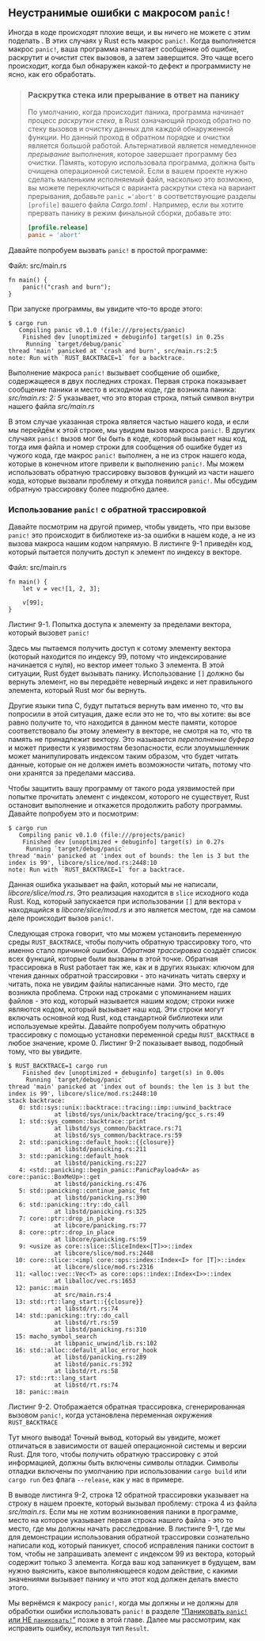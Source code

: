 ## Неустранимые ошибки с макросом `panic!`

Иногда в коде происходят плохие вещи, и вы ничего не можете с этим поделать . В этих случаях у Rust есть макрос `panic!`. Когда выполняется макрос `panic!`, ваша программа напечатает сообщение об ошибке, раскрутит и очистит стек вызовов, а затем завершится. Это чаще всего происходит, когда был обнаружен какой-то дефект и программисту не ясно, как его обработать.

> ### Раскрутка стека или прерывание в ответ на панику
> По умолчанию, когда происходит паника, программа начинает процесс *раскрутки стека*, в Rust означающий проход обратно по стеку вызовов и очистку данных для каждой обнаруженной функции. Но данный проход в обратном порядке и очистки является большой работой. Альтернативой является немедленное *прерывание* выполнения, которое завершает программу без очистки. Память, которую использовала программа, должна быть очищена операционной системой. Если в вашем проекте нужно сделать маленьким исполняемый файл, насколько это возможно, вы можете переключиться с варианта раскрутки стека на вариант прерывания, добавьте `panic ='abort'` в соответствующие разделы `[profile]` вашего файла *Cargo.toml* . Например, если вы хотите прервать панику в режим финальной сборки, добавьте это:
> ```toml
> [profile.release]
> panic = 'abort'
> ```

Давайте попробуем вызвать `panic!` в простой программе:

<span class="filename">Файл: src/main.rs</span>

```rust,should_panic,panics
fn main() {
    panic!("crash and burn");
}
```

При запуске программы, вы увидите что-то вроде этого:

```text
$ cargo run
   Compiling panic v0.1.0 (file:///projects/panic)
    Finished dev [unoptimized + debuginfo] target(s) in 0.25s
     Running `target/debug/panic`
thread 'main' panicked at 'crash and burn', src/main.rs:2:5
note: Run with `RUST_BACKTRACE=1` for a backtrace.
```

Выполнение макроса `panic!` вызывает сообщение об ошибке, содержащееся в двух последних строках. Первая строка показывает сообщение паники и место в исходном коде, где возникла паника: *src/main.rs: 2: 5* указывает, что это вторая строка, пятый символ внутри нашего файла *src/main.rs*

В этом случае указанная строка является частью нашего кода, и если мы перейдём к этой строке, мы увидим  вызов макроса `panic!`. В других случаях `panic!` вызов мог бы быть в коде, который вызывает наш код, тогда имя файла и номер строки для сообщения об ошибке будет из чужого кода, где макрос `panic!` выполнен, а не из строк нашего кода, которые в конечном итоге привели к выполнению `panic!`. Мы можем использовать обратную трассировку вызовов функций из части нашего кода, которые вызвали проблему и откуда появился `panic!`. Мы обсудим обратную трассировку более подробно далее.

### Использование `panic!` с обратной трассировкой

Давайте посмотрим на другой пример, чтобы увидеть, что при вызове `panic!` это происходит в библиотеке из-за ошибки в нашем коде, а не из вызова макроса нашим кодом напрямую. В листинге 9-1 приведён код, который пытается получить доступ к элемент по индексу в векторе.

<span class="filename">Файл: src/main.rs</span>

```rust,should_panic,panics
fn main() {
    let v = vec![1, 2, 3];

    v[99];
}
```

<span class="caption">Листинг 9-1. Попытка доступа к элементу за пределами вектора, который вызовет <code>panic!</code></span>

Здесь мы пытаемся получить доступ к сотому элементу вектора (который находится по индексу 99, потому что индексирование начинается с нуля), но вектор имеет только 3 элемента. В этой ситуации, Rust будет вызывать панику. Использование `[]` должно бы вернуть элемент, но вы передаёте неверный индекс и нет правильного элемента, который Rust мог бы вернуть.

Другие языки типа C, будут пытаться вернуть вам именно то, что вы попросили в этой ситуация, даже если это не то, что вы хотите: вы все равно получите то, что находится в данном месте памяти, которое соответствовало бы этому элементу в векторе, не смотря на то, что тв память не принадлежит вектору. Это называется *переполнение буфера* и может привести к уязвимостям безопасности, если злоумышленник может манипулировать индексом таким образом, что будет читать данные, которые он не должен иметь возможности читать, потому что они хранятся за пределами массива.

Чтобы защитить вашу программу от такого рода уязвимостей при попытке прочитать элемент с индексом, которого не существует, Rust остановит выполнение и откажется продолжить работу программы. Давайте попробуем это и посмотрим:

```text
$ cargo run
   Compiling panic v0.1.0 (file:///projects/panic)
    Finished dev [unoptimized + debuginfo] target(s) in 0.27s
     Running `target/debug/panic`
thread 'main' panicked at 'index out of bounds: the len is 3 but the index is 99', libcore/slice/mod.rs:2448:10
note: Run with `RUST_BACKTRACE=1` for a backtrace.
```

Данная ошибка указывает на файл, который мы не написали, *libcore/slice/mod.rs*. Это реализация находится в `slice` исходного кода Rust. Код, который запускается при использовании `[]` для вектора `v` находящийся в *libcore/slice/mod.rs* и это является местом, где на самом деле происходит вызов `panic!`.

Следующая строка говорит, что мы можем установить переменную среды `RUST_BACKTRACE`, чтобы получить обратную трассировку того, что именно стало причиной ошибки. *Обратная трассировка* создаёт список всех функций, которые были вызваны в этой точке. Обратная трассировка в Rust работает так же, как и в других языках: ключом для чтения данных обратной трассировки - это начинать читать сверху и читать, пока не увидим файлы написанные нами. Это место, где возникла проблема. Строки над строками с упоминанием наших файлов - это код, который называется нашим кодом; строки ниже являются кодом, который вызывает наш код. Эти строки могут включать основной код Rust, код стандартной библиотеки или используемые крейты. Давайте попробуем получить обратную трассировку с помощью установки переменной среды `RUST_BACKTRACE` в любое значение, кроме 0. Листинг 9-2 показывает вывод, подобный тому, что вы увидите.

```text
$ RUST_BACKTRACE=1 cargo run
    Finished dev [unoptimized + debuginfo] target(s) in 0.00s
     Running `target/debug/panic`
thread 'main' panicked at 'index out of bounds: the len is 3 but the index is 99', libcore/slice/mod.rs:2448:10
stack backtrace:
   0: std::sys::unix::backtrace::tracing::imp::unwind_backtrace
             at libstd/sys/unix/backtrace/tracing/gcc_s.rs:49
   1: std::sys_common::backtrace::print
             at libstd/sys_common/backtrace.rs:71
             at libstd/sys_common/backtrace.rs:59
   2: std::panicking::default_hook::{{closure}}
             at libstd/panicking.rs:211
   3: std::panicking::default_hook
             at libstd/panicking.rs:227
   4: <std::panicking::begin_panic::PanicPayload<A> as core::panic::BoxMeUp>::get
             at libstd/panicking.rs:476
   5: std::panicking::continue_panic_fmt
             at libstd/panicking.rs:390
   6: std::panicking::try::do_call
             at libstd/panicking.rs:325
   7: core::ptr::drop_in_place
             at libcore/panicking.rs:77
   8: core::ptr::drop_in_place
             at libcore/panicking.rs:59
   9: <usize as core::slice::SliceIndex<[T]>>::index
             at libcore/slice/mod.rs:2448
  10: core::slice::<impl core::ops::index::Index<I> for [T]>::index
             at libcore/slice/mod.rs:2316
  11: <alloc::vec::Vec<T> as core::ops::index::Index<I>>::index
             at liballoc/vec.rs:1653
  12: panic::main
             at src/main.rs:4
  13: std::rt::lang_start::{{closure}}
             at libstd/rt.rs:74
  14: std::panicking::try::do_call
             at libstd/rt.rs:59
             at libstd/panicking.rs:310
  15: macho_symbol_search
             at libpanic_unwind/lib.rs:102
  16: std::alloc::default_alloc_error_hook
             at libstd/panicking.rs:289
             at libstd/panic.rs:392
             at libstd/rt.rs:58
  17: std::rt::lang_start
             at libstd/rt.rs:74
  18: panic::main
```

<span class="caption">Листинг 9-2. Отображается обратная трассировка, сгенерированная вызовом <code>panic!</code>, когда установлена переменная окружения <code>RUST_BACKTRACE</code></span>

Тут много вывода! Точный вывод, который вы увидите, может отличаться в зависимости от вашей операционной системы и версии Rust. Для того, чтобы получить обратную трассировку с этой информацией, должны быть включены символы отладки. Символы отладки включены по умолчанию при использовании `cargo build` или `cargo run` без флага `--release`, как у нас в примере.

В выводе листинга 9-2, строка 12 обратной трассировки указывает на строку в нашем проекте, который вызывал проблему: строка 4 из файла *src/main.rs.* Если мы не хотим возникновения паники в программе, место на которое указывает первая строка нашего файла - это то место, где мы должны начать расследование. В листинге 9-1, где мы для демонстрации использования обратной трассировки сознательно написали код, который паникует, способ исправления паники состоит в том, чтобы не запрашивать элемент с индексом 99 из вектора, который содержит только 3 элемента. Когда ваш код запаникует в будущем, вам нужно выяснить, какое выполняющееся кодом действие, с какими значениями вызывает панику и что этот код должен делать вместо этого.

Мы вернёмся к макросу `panic!`, когда мы должны и не должны для обработки ошибки использовать `panic!` в разделе <a data-md-type="raw_html" href="ch09-03-to-panic-or-not-to-panic.html#to-panic-or-not-to-panic">“Паниковать `panic!` или НЕ <code data-md-type="raw_html">паниковать!</code>”</a> позже в этой главе. Далее мы рассмотрим, как исправить ошибку, используя тип `Result`.
